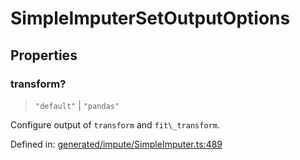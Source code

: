 # SimpleImputerSetOutputOptions

## Properties

### transform?

> `"default"` \| `"pandas"`

Configure output of `transform` and `fit\_transform`.

Defined in:  [generated/impute/SimpleImputer.ts:489](https://github.com/transitive-bullshit/scikit-learn-ts/blob/b59c1ff/packages/sklearn/src/generated/impute/SimpleImputer.ts#L489)
